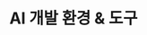 ---
layout: category
title: AI 개발 환경 & 도구
description: Claude와 함께하는 페어 프로그래밍, GitHub Copilot 실전 활용법 등 AI 도구를 활용한 개발 생산성 향상 가이드입니다.
permalink: /category/ai-tools/
---